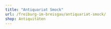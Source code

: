 ```yaml
---
title: "Antiquariat Smock"
url: /freiburg-im-breisgau/antiquariat-smock/
shop: Antiquitäten
---
```

